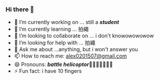 ### Hi there 👋

<!--
**alexthebigpp/alexthebigpp** is a ✨ _special_ ✨ repository because its `README.md` (this file) appears on your GitHub profile.

Here are some ideas to get you started:

- 🔭 I’m currently working on ... still a student
- 🌱 I’m currently learning ... 拍繩
- 👯 I’m looking to collaborate on ... i don't knowowowowow
- 🤔 I’m looking for help with ... 拍繩
- 💬 Ask me about ...anything, but i won't answer you
- 📫 How to reach me: alex0201507@gmail.com
- 😄 Pronouns: battle helicoptor
- ⚡ Fun fact: i have 10 fingers
-->
- 🔭 I’m currently working on ... still a ***student***
- 🌱 I’m currently learning ... 拍繩
- 👯 I’m looking to collaborate on ... i don't knowowowowow
- 🤔 I’m looking for help with ... 拍繩
- 💬 Ask me about ...anything, but i won't answer you
- 📫 How to reach me: alex0201507@gmail.com
- 😄 Pronouns: ***battle helicoptor***:helicopter::helicopter::helicopter::helicopter::helicopter::helicopter::helicopter:
- ⚡ Fun fact: i have 10 fingers
